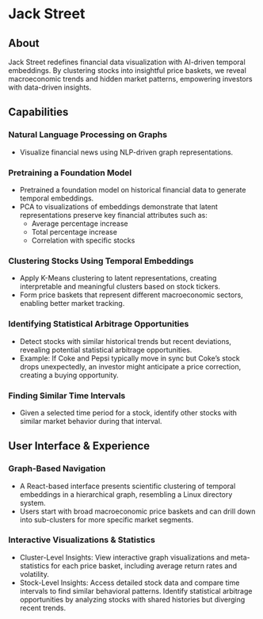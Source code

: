 # Jack Street
## About
Jack Street redefines financial data visualization with AI-driven temporal embeddings. By clustering stocks into insightful price baskets, we reveal macroeconomic trends and hidden market patterns, empowering investors with data-driven insights.

## Capabilities
### Natural Language Processing on Graphs
- Visualize financial news using NLP-driven graph representations.
### Pretraining a Foundation Model
- Pretrained a foundation model on historical financial data to generate temporal embeddings.
- PCA to visualizations of embeddings demonstrate that latent representations preserve key financial attributes such as:
    - Average percentage increase
    - Total percentage increase
    - Correlation with specific stocks
### Clustering Stocks Using Temporal Embeddings
- Apply K-Means clustering to latent representations, creating interpretable and meaningful clusters based on stock tickers.
- Form price baskets that represent different macroeconomic sectors, enabling better market tracking.
### Identifying Statistical Arbitrage Opportunities
- Detect stocks with similar historical trends but recent deviations, revealing potential statistical arbitrage opportunities.
- Example: If Coke and Pepsi typically move in sync but Coke’s stock drops unexpectedly, an investor might anticipate a price correction, creating a buying opportunity.
### Finding Similar Time Intervals
- Given a selected time period for a stock, identify other stocks with similar market behavior during that interval.

## User Interface & Experience
### Graph-Based Navigation
- A React-based interface presents scientific clustering of temporal embeddings in a hierarchical graph, resembling a Linux directory system.
- Users start with broad macroeconomic price baskets and can drill down into sub-clusters for more specific market segments.
### Interactive Visualizations & Statistics
- Cluster-Level Insights: View interactive graph visualizations and meta-statistics for each price basket, including average return rates and volatility.
- Stock-Level Insights: Access detailed stock data and compare time intervals to find similar behavioral patterns.
Identify statistical arbitrage opportunities by analyzing stocks with shared histories but diverging recent trends.